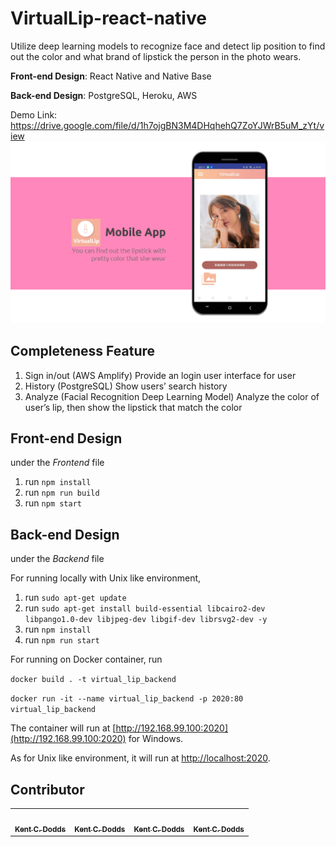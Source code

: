 # VirtualLip-react-native
Utilize deep learning models to recognize face and detect lip position to find out the color and what brand of lipstick the person in the photo wears.

**Front-end Design**: React Native and Native Base

**Back-end Design**: PostgreSQL, Heroku, AWS

Demo Link: https://drive.google.com/file/d/1h7ojgBN3M4DHqhehQ7ZoYJWrB5uM_zYt/view
![image](https://github.com/VirtualLip/VirtualLip/blob/master/img/demo.PNG)
## Completeness Feature
1. Sign in/out (AWS Amplify)
Provide an login user interface for user
2. History (PostgreSQL)
Show users’ search history
3. Analyze (Facial Recognition Deep Learning Model)
Analyze the color of user’s lip, then show the lipstick that match the color

## Front-end Design
under the *Frontend* file

1. run <code>npm install</code>
2. run <code>npm run build</code>
3. run <code>npm start</code>

## Back-end Design
under the *Backend* file

For running locally with Unix like environment, 
1. run <code>sudo apt-get update</code>
2. run <code>sudo apt-get install build-essential libcairo2-dev libpango1.0-dev libjpeg-dev libgif-dev librsvg2-dev -y</code>
3. run <code>npm install</code>
4. run <code>npm run start</code>

For running on Docker container, run

<code>docker build . -t virtual_lip_backend</code>

<code>docker run -it --name virtual_lip_backend -p 2020:80 virtual_lip_backend</code>

The container will run at [http://192.168.99.100:2020](http://192.168.99.100:2020) for Windows.

As for Unix like environment, it will run at [http://localhost:2020](http://localhost:2020).

## Contributor
<!-- ALL-CONTRIBUTORS-LIST:START - Do not remove or modify this section -->
<!-- prettier-ignore-start -->
<!-- markdownlint-disable -->
<table>
  <tr>
    <td align="center"><a href="https://github.com/KelvinYang0320"><img src="https://avatars0.githubusercontent.com/u/49781698?s=400&u=f26fb2eb309f55c20eedde1de1727d176d8fabc2&v=4" width="100px;" alt=""/><br /><sub><b>Kent C. Dodds</b></sub></a><br /></td>
    <td align="center"><a href="https://github.com/KelvinYang0320"><img src="https://avatars0.githubusercontent.com/u/49781698?s=400&u=f26fb2eb309f55c20eedde1de1727d176d8fabc2&v=4" width="100px;" alt=""/><br /><sub><b>Kent C. Dodds</b></sub></a><br /></td>
    <td align="center"><a href="https://github.com/KelvinYang0320"><img src="https://avatars0.githubusercontent.com/u/49781698?s=400&u=f26fb2eb309f55c20eedde1de1727d176d8fabc2&v=4" width="100px;" alt=""/><br /><sub><b>Kent C. Dodds</b></sub></a><br /></td>
    <td align="center"><a href="https://github.com/KelvinYang0320"><img src="https://avatars0.githubusercontent.com/u/49781698?s=400&u=f26fb2eb309f55c20eedde1de1727d176d8fabc2&v=4" width="100px;" alt=""/><br /><sub><b>Kent C. Dodds</b></sub></a><br /></td>
  </tr>
</table>
